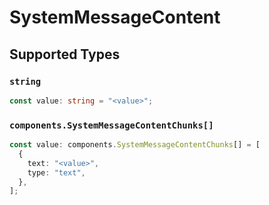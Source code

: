 # SystemMessageContent


## Supported Types

### `string`

```typescript
const value: string = "<value>";
```

### `components.SystemMessageContentChunks[]`

```typescript
const value: components.SystemMessageContentChunks[] = [
  {
    text: "<value>",
    type: "text",
  },
];
```

